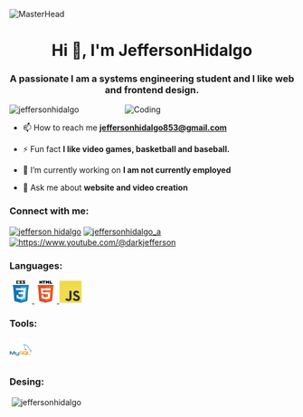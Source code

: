 ![MasterHead](https://i.pinimg.com/564x/92/05/71/92057130e67ca2fe18a6b430bb05aefb.jpg)
<br>


<h1 align="center">Hi 👋, I'm JeffersonHidalgo</h1>
<h3 align="center">A passionate I am a systems engineering student and I like web and frontend design.</h3>

<img align="right" alt="Coding" width="300" src="https://camo.githubusercontent.com/cae12fddd9d6982901d82580bdf321d81fb299141098ca1c2d4891870827bf17/68747470733a2f2f6d69726f2e6d656469756d2e636f6d2f6d61782f313336302f302a37513379765349765f7430696f4a2d5a2e676966">

<p align="left"> <img src="https://komarev.com/ghpvc/?username=jeffersonhidalgo&label=Profile%20views&color=0e75b6&style=flat" alt="jeffersonhidalgo" /> </p>

- 📫 How to reach me **jeffersonhidalgo853@gmail.com**

- ⚡ Fun fact **I like video games, basketball and baseball.**

- 🔭 I’m currently working on **I am not currently employed**

- 💬 Ask me about **website and video creation**

<h3 align="left">Connect with me:</h3>
<p align="left">
<a href="https://www.facebook.com/jefferson.hidalgo.08" target="blank"><img align="center" src="https://raw.githubusercontent.com/rahuldkjain/github-profile-readme-generator/master/src/images/icons/Social/facebook.svg" alt="jefferson hidalgo" height="30" width="40" /></a> <a href="https://instagram.com/jeffersonhidalgo_a" target="blank"><img align="center" src="https://raw.githubusercontent.com/rahuldkjain/github-profile-readme-generator/master/src/images/icons/Social/instagram.svg" alt="jeffersonhidalgo_a" height="30" width="40" /></a>  <a href="https://www.youtube.com/@darkjefferson" target="blank"><img align="center" src="https://raw.githubusercontent.com/rahuldkjain/github-profile-readme-generator/master/src/images/icons/Social/youtube.svg" alt="https://www.youtube.com/@darkjefferson" height="30" width="40" /></a>
</p>

<h3 align="left">Languages:</h3>
<p align="left"> 
  <a href="https://www.w3schools.com/css/" target="_blank" rel="noreferrer"> <img src="https://raw.githubusercontent.com/devicons/devicon/master/icons/css3/css3-original-wordmark.svg" alt="css3" width="40" height="40"/> </a>
  <a href="https://www.w3.org/html/" target="_blank" rel="noreferrer"> <img src="https://raw.githubusercontent.com/devicons/devicon/master/icons/html5/html5-original-wordmark.svg" alt="html5" width="40" height="40"/> </a>
  <a href="https://developer.mozilla.org/en-US/docs/Web/JavaScript" target="_blank" rel="noreferrer"> <img src="https://raw.githubusercontent.com/devicons/devicon/master/icons/javascript/javascript-original.svg" alt="javascript" width="40" height="40"/> </a>
  
<h3>Tools:</h3>
   
  <a href="https://www.mysql.com/" target="_blank" rel="noreferrer"> <img src="https://raw.githubusercontent.com/devicons/devicon/master/icons/mysql/mysql-original-wordmark.svg" alt="mysql" width="40" height="40"/> </a> 
  <h3>Desing:</h3>
  </p>

<p>&nbsp;<img align="center" src="https://github-readme-stats.vercel.app/api?username=jeffersonhidalgo&show_icons=true&locale=en" alt="jeffersonhidalgo" /></p>
